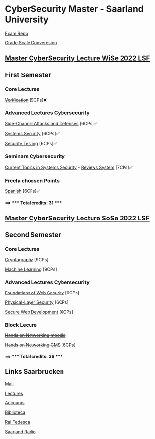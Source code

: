 # CyberSecurity Master - Saarland University

[Exam Repo](https://cs.fs.uni-saarland.de/?page_id=2904)

[Grade Scale Converesion](https://www.th-nuernberg.de/fileadmin/zentrale-einrichtungen/szs/stm/stm_bilder/Studienangebot/Studiengaenge/International_Marketing/Notenumrechnungstabelle.pdf)

## [Master CyberSecurity Lecture WiSe 2022 LSF](https://www.lsf.uni-saarland.de/qisserver/rds?state=wtree&search=1&trex=total&root120212=300726|294085|299760|297085|307396&P.vx=kurz)

## First Semester

### Core Lectures

~~[Verification](https://cms.cispa.saarland/ver2122/)~~ [9CPs]❌

### Advanced Lectures Cybersecurity    
[Side-Channel Attacks and Defenses](https://cms.cispa.saarland/scad2122/) [6CPs]✅

[Systems Security](https://cms.cispa.saarland/syssec/) [6CPs]✅

[Security Testing](https://cms.cispa.saarland/fuzzing2122/) [6CPs]✅

### Seminars Cybersecurity  
[Current Topics in Systems Security](https://cms.cispa.saarland/syssecseminar21/) - [Reviews System](https://cispa-syssec21.hotcrp.com) [7CPs]✅

### Freely choosen Points    

[Spanish](https://m1.szsb.uni-saarland.de/moodle/m1/course/view.php?id=2641) [6CPs]✅

#### ==> *** Total credits: 31 ***



## [Master CyberSecurity Lecture SoSe 2022 LSF](https://www.lsf.uni-saarland.de/qisserver/rds?state=wtree&search=1&trex=total&root120221=320944|310559|318658|309692&P.vx=kurz)

## Second Semester

### Core Lectures

[Cryptography](https://cms.cispa.saarland/crypto22) [9CPs]

[Machine Learning](https://cms.cispa.saarland/ml22/) [9CPs]

### Advanced Lectures Cybersecurity    

[Foundations of Web Security](https://cms.cispa.saarland/fows22/) [6CPs]

[Physical-Layer Security](https://cms.cispa.saarland/physec_22/) [6CPs]

[Secure Web Development](https://cms.cispa.saarland/swd_2022/) [6CPs]

### Block Lecure

~~[Hands on Networking moodle](https://lms.sulb.uni-saarland.de/moodle/course/index.php?categoryid=2806)~~


~~[Hands on Networking CMS](https://cms.sic.saarland/hon/)~~ [6CPs]


#### ==> *** Total credits: 36 ***


## Links Saarbrucken

[Mail](http://webmail.uni-saarland.de/)

[Lectures](http://lsf.uni-saarland.de/)

[Accounts](http://sim.uni-saarland.de/)

[Biblioteca](https://raumbuchung.sulb.uni-saarland.de/Web/)

[Rai Tedesca](https://www.tagesschau.de/)

[Saarland Radio](https://www.sr.de/sr/livestream/sr1/index.html#)

